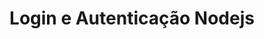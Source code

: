 ---
img: /assets/img/nodejs-autentication.png
title: Login e Autenticação Nodejs
description: Sistema de Login e autenticação com Nodejs.
site-project: https://github.com/JhonathanRibeiro/Login-e-Autentica-o-NodeJS
---